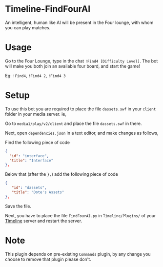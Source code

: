# Timeline-FindFourAI
An intelligent, human like AI will be present in the Four lounge, with whom you can play matches.

# Usage
Go to the Four Lounge, type in the chat `!Find4 [Difficulty Level]`. The bot will make you both join an available four board, and start the game!

Eg: `!Find4`, `!Find4 2`, `!Find4 3`

# Setup
To use this bot you are required to place the file `dassets.swf` in your `client` folder in your media server. ie,

Go to `media1/play/v2/client` and place the file `dassets.swf` in there.

Next, open `dependencies.json` in a text editor, and make changes as follows,

Find the following piece of code
```json
{
  "id": "interface",
  "title": "Interface"
},
```

Below that (after the `},`) add the following piece of code
```json
{
   "id": "dassets",
   "title": "Dote's Assets"
},
```

Save the file.

Next, you have to place the file `FindFourAI.py` in `Timeline/Plugins/` of your [Timeline](https://github.com/Times-0/Timeline) server and restart the server.

# Note
This plugin depends on pre-existing `Commands` plugin, by any change you choose to remove that plugin please don't.
